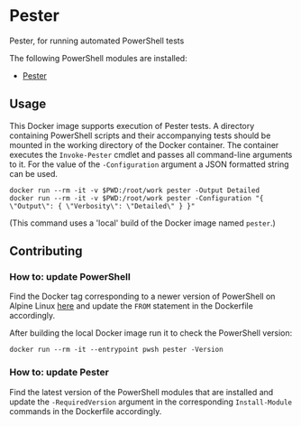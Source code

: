 # Pester

Pester, for running automated PowerShell tests

The following PowerShell modules are installed:

- [Pester](https://www.powershellgallery.com/packages/Pester)

## Usage

This Docker image supports execution of Pester tests. A directory containing 
PowerShell scripts and their accompanying tests should be mounted in the 
working directory of the Docker container. The container executes the 
`Invoke-Pester` cmdlet and passes all command-line arguments to it. For the 
value of the `-Configuration` argument a JSON formatted string can be used.

```
docker run --rm -it -v $PWD:/root/work pester -Output Detailed
docker run --rm -it -v $PWD:/root/work pester -Configuration "{ \"Output\": { \"Verbosity\": \"Detailed\" } }"
```

(This command uses a 'local' build of the Docker image named `pester`.)

## Contributing

### How to: update PowerShell

Find the Docker tag corresponding to a newer version of PowerShell on Alpine 
Linux [here](https://hub.docker.com/_/microsoft-powershell) and update the 
`FROM` statement in the Dockerfile accordingly.

After building the local Docker image run it to check the PowerShell version:

```
docker run --rm -it --entrypoint pwsh pester -Version
```

### How to: update Pester

Find the latest version of the PowerShell modules that are installed and update 
the `-RequiredVersion` argument in the corresponding `Install-Module` commands 
in the Dockerfile accordingly.

